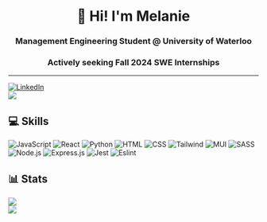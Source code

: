 <h1 align="center"> 👋 Hi! I'm Melanie</h1>
<h3 align="center">Management Engineering Student @ University of Waterloo</h1>
<h3 align="center">Actively seeking Fall 2024 SWE Internships</h1>

---

[![LinkedIn](https://img.shields.io/badge/LinkedIn-%230077B5.svg?logo=linkedin&logoColor=white)](https://www.linkedin.com/in/melaniecheung-/) <Br>
![](https://komarev.com/ghpvc/?username=melaniecheung)

## 💻 Skills
![JavaScript](https://img.shields.io/badge/JavaScript-323330?style=for-the-badge&logo=javascript&logoColor=F7DF1E) ![React](https://img.shields.io/badge/React-20232A?style=for-the-badge&logo=react&logoColor=61DAFB) ![Python](https://img.shields.io/badge/Python-FFD43B?style=for-the-badge&logo=python&logoColor=blue) ![HTML](https://img.shields.io/badge/HTML5-E34F26?style=for-the-badge&logo=html5&logoColor=white) ![CSS](https://img.shields.io/badge/CSS3-1572B6?style=for-the-badge&logo=css3&logoColor=white) ![Tailwind](https://img.shields.io/badge/Tailwind_CSS-38B2AC?style=for-the-badge&logo=tailwind-css&logoColor=white) ![MUI](https://img.shields.io/badge/Material%20UI-007FFF?style=for-the-badge&logo=mui&logoColor=white) ![SASS](https://img.shields.io/badge/Sass-CC6699?style=for-the-badge&logo=sass&logoColor=white) ![Node.js](https://img.shields.io/badge/Node%20js-339933?style=for-the-badge&logo=nodedotjs&logoColor=white) ![Express.js](https://img.shields.io/badge/Express%20js-000000?style=for-the-badge&logo=express&logoColor=white) ![Jest](https://img.shields.io/badge/Jest-C21325?style=for-the-badge&logo=jest&logoColor=white) ![Eslint](https://img.shields.io/badge/eslint-3A33D1?style=for-the-badge&logo=eslint&logoColor=white)

## 📊 Stats
![](https://github-readme-streak-stats.herokuapp.com/?user=melaniecheung&theme=radical&hide_border=false)<Br>
![](https://github-readme-stats.vercel.app/api/top-langs/?username=melaniecheung&theme=radical&hide_border=false&include_all_commits=true&count_private=true&layout=compact)



<!--
**melaniecheung/melaniecheung** is a ✨ _special_ ✨ repository because its `README.md` (this file) appears on your GitHub profile.


- 🔭 I’m currently working on ...
- 🌱 I’m currently learning ...
- 👯 I’m looking to collaborate on ...
- 🤔 I’m looking for help with ...
- 💬 Ask me about ...
- 📫 How to reach me: ...
- 😄 Pronouns: ...
- ⚡ Fun fact: ...
-->
